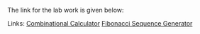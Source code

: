 The link for the lab work is given below:

Links:
[Combinational Calculator](https://www.makerchip.com/sandbox/0jRfjhnQv/0JZhqnj)
[Fibonacci Sequence Generator](https://www.makerchip.com/sandbox/0jRfjhnQv/0O7hpk5)
